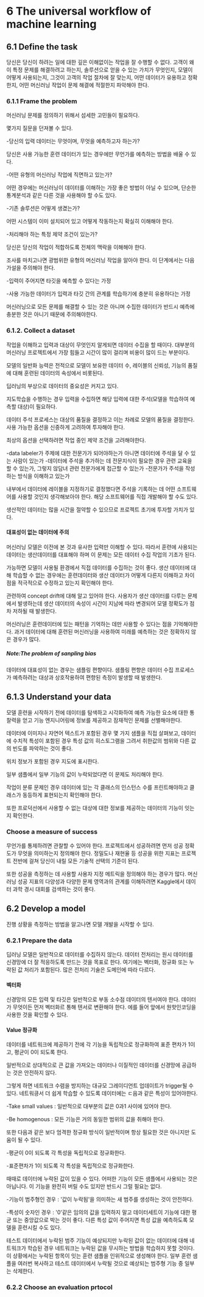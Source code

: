 # 6 The universal workflow of machine learning

## 6.1 Define the task
당신은 당신이 하려는 일에 대한 깊은 이해없이는 작업을 잘 수행할 수 없다. 고객이 왜 이 특정 문제를 해결하려고 하는지, 솔루션으로 얻을 수 있는 가치가 무엇인지, 모델이 어떻게 사용되는지, 그것이 고객의 작업 절차에 잘 맞는지, 어떤 데이터가 유용하고 정확한지, 어떤 머신러닝 작업이 문제 해결에 적절한지 파악해야 한다.

### 6.1.1 Frame the problem
머신러닝 문제를 정의하기 위해서 섬세한 고민들이 필요하다.

몇가지 질문을 던져볼 수 있다.

-당신의 입력 데이터는 무엇이며, 무엇을 예측하고자 하는가?

  당신은 사용 가능한 훈련 데이터가 있는 경우에만 무언가를 예측하는 방법을 배울 수 있다.
 
-어떤 유형의 머신러닝 작업에 직면하고 있는가?

  어떤 경우에는 머신러닝이 데이터를 이해하는 가장 좋은 방법이 아닐 수 있으며, 단순한 통계분석과 같은 다른 것을 사용해야 할 수도 있다.
 
-기존 솔루션은 어떻게 생겼는가?

  어떤 시스템이 이미 설치되어 있고 어떻게 작동하는지 확실히 이해해야 한다.
 
-처리해야 하는 특정 제약 조건이 있는가?

  당신은 당신의 작업이 적합하도록 전체의 맥락을 이해해야 한다.
 
 조사를 마치고나면 광범위한 유형의 머신러닝 작업을 알아야 한다. 이 단계에서는 다음 가설을 주의해야 한다.
 
 -입력이 주어지면 타깃을 예측할 수 있다는 가정
 
 -사용 가능한 데이터가 입력과 타깃 간의 관계를 학습하기에 충분히 유용하다는 가정
 
머신러닝으로 모든 문제를 해결할 수 있는 것은 아니며 수집한 데이터가 반드시 예측에 충분한 것은 아니기 때문에 주의해야한다.

### 6.1.2. Collect a dataset

작업을 이해하고 입력과 대상이 무엇인지 알게되면 데이터 수집을 할 때이다. 대부분의 머신러닝 프로젝트에서 가장 힘들고 시간이 많이 걸리며 비용이 많이 드는 부분이다.

모델의 일반화 능력은 전적으로 모델이 보유한 데이터 수, 레이블의 신뢰성, 기능의 품질에 대해 훈련된 데이터의 속성에서 비롯된다.

딥러닝의 부상으로 데이터의 중요성은 커지고 있다.

지도학습을 수행하는 경우 입력을 수집하면 해당 입력에 대한 주석(모델을 학습하여 예측할 대상)이 필요하다.

데이터 주석 프로세스는 대상의 품질을 결정하고 이는 차례로 모델의 품질을 결정한다. 사용 가능한 옵션을 신중하게 고려하여 투자해야 한다.

최상의 옵션을 선택하려면 작업 중인 제약 조건을 고려해야한다.

-data labeler가 주제에 대한 전문가가 되어야하는가 아니면 데이터에 주석을 달 수 있는 사람이 있는가
-데이터에 주석을 추가하는 데 전문지식이 필요한 경우 관련 교육을 할 수 있는가, 그렇지 않담녀 관련 전문가에게 접근할 수 있는가
-전문가가 주석을 작성하는 방식을 이해하고 있는가

내부에서 데이터에 레이블을 지정하기로 결정했다면 주석을 기록하는 데 어떤 소프트웨어를 사용할 것인지 생각해보아야 한다. 해당 소프트웨어를 직접 개발해야 할 수도 있다.

생산적인 데이터는 많을 시간을 절약할 수 있으므로 프로젝트 초기에 투자할 가치가 있다.

#### 대표성이 없는 데이터에 주의

머신러닝 모델은 이전에 본 것과 유사한 입력만 이해할 수 있다. 따라서 훈련에 사용되는 데이터는 생산데이터를 대표해야 하며 이 문제는 모든 데이터 수집 작업의 기초가 된다.

가능하면 모델이 사용될 환경에서 직접 데이터를 수집하는 것이 좋다. 생산 데이터에 대해 학습할 수 없는 경우에는 훈련데이터와 생산 데이터가 어떻게 다른지 이해하고 차이점을 적극적으로 수정하고 있는지 확인해야 한다.

관련하여 concept drift에 대해 알고 있어야 한다. 사용자가 생산 데이터를 다루는 문제에서 발생하는데 생산 데이터의 속성이 시간이 지남에 따라 변경되어 모델 정확도가 점차 저하될 때 발생한다.

머신러닝은 훈련데이터에 있는 패턴을 기억하는 데만 사용할 수 있다는 점을 기억해야한다. 과거 데이터에 대해 훈련된 머신러닝을 사용하여 미래를 예측하는 것은 정확하지 않은 경우가 많다.

##### Note:The problem of sanpling bias

데이터에 대표성이 없는 경우는 샘플링 편향이다. 샘플링 편향은 데이터 수집 프로세스가 예측하려는 대상과 상호작용하여 편향된 측정이 발생할 때 발생한다.

## 6.1.3 Understand your data

모델 훈련을 시작하기 전에 데이터를 탐색하고 시각화하여 예측 가능한 요소에 대한 통찰력을 얻고 기능 엔지니어링에 정보를 제공하고 잠재적인 문제를 선별해야한다.

데이터에 이미지나 자연어 텍스트가 포함된 경우 몇 가지 샘플을 직접 살펴보고, 데이터에 수치적 특성이 포함된 경우 특성 값의 히스토그램을 그려서 취한값의 범위와 다른 값의 빈도를 파악하는 것이 좋다.

위치 정보가 포함된 경우 지도에 표시한다. 

일부 샘플에서 일부 기능의 값이 누락되었다면 이 문제도 처리해야 한다.

작업이 분류 문제인 경우 데이터에 있는 각 클래스의 인스턴스 수를 프린트해야하고 클래스가 동등하게 표현되는지 확인해야 한다.

또한 프로덕선에서 사용할 수 없는 대상에 대한 정보를 제공하는 데이터의 기능이 잇는지 확인한다.

### Choose a measure of success

무언가를 통제하려면 관찰할 수 있어야 한다. 프로젝트에서 성공하려면 먼저 성공 정확도가 무엇을 의미하는지 정의해야 한다. 정밀도나 재현율 등 성공을 위한 지표는 프로젝트 전반에 걸쳐 당신이 내릴 모든 기술적 선택의 기준이 된다.

또한 성공을 측정하는 데 사용할 사용자 지정 메트릭을 정의해야 하는 경우가 많다. 머신 러닝 성공 지표의 다양성과 다양한 문제 영역과의 관계를 이해하려면 Kaggle에서 데이터 과학 경시 대회를 검색하는 것이 좋다.

## 6.2 Develop a model

진행 상황을 측정하는 방법을 알고나면 모델 개발을 시작할 수 있다.

### 6.2.1 Prepare the data

딥러닝 모델은 일반적으로 데이터를 수집하지 않는다. 데이터 전처리는 원시 데이터를 신경망에 더 잘 적응하도록 만드는 것을 목표로 한다. 여기에는 벡터화, 정규화 또는 누락된 값 처리가 포함된다. 많은 전처리 기술은 도메인에 따라 다르다. 

#### 벡터화

신경망의 모든 입력 및 타깃은 일반적으로 부동 소수점 데이터의 텐서여야 한다. 데이터가 무엇이든 먼저 벡터화르 통해 텐서로 변환해야 한다. 에를 들어 앞에서 원핫인코딩을 사용한 것을 확인할 수 있다.

#### Value 정규화

데이터를 네트워크에 제공하기 전에 각 기능을 독립적으로 정규화하여 표준 편차가 1이고, 평균이 0이 되도록 한다.
 
 일반적으로 상대적으로 큰 값을 가져오는 데이터나 이질적인 데이터를 신경망에 공급하는 것은 안전하지 않다.
 
 그렇게 하면 네트워크 수렴을 방지하는 대규모 그레이디언트 업데이트가 trigger될 수 있다. 네트워킁서 더 쉽게 학습할 수 있도록 데이터에는 ㄷ음과 같은 특성이 있어야한다.
 
 -Take small values : 일반적으로 대부분의 값은 0과1 사이에 있어야 한다.
 
 -Be homogenous : 모든 기능은 거의 동일한 범위의 값을 취해아 한다.
 
 또한 다음과 같은 보다 엄격한 정규화 방식이 일반적이며 항상 필요한 것은 아니지만 도움이 될 수 있다.
 
 -평균이 0이 되도록 각 특성을 독립적으로 정규화한다.
 
 -표준편차가 1이 되도록 각 특성을 독립적으로 정규화한다.
 
때때로 데이터에 누락된 값이 있을 수 있다. 어떠한 기능이 모든 샘플에서 사용되는 것은 아닙니다. 이 기능을 완전히 버릴 수도 있지만 반드시 그럴 필요는 없다.

-기능이 범주형인 경우 : '값이 누락됨'을 의미하는 새 범주를 생성하는 것이 안전하다.

-특성이 숫자인 경우 : '0'같은 임의의 값을 입력하지 말고 데이터세트이 기능에 대한 평균 또는 중앙값으로 박는 것이 좋다. 다른 특성 값이 주어지면 특성 값을 예측하도록 모델을 훈련시킬 수도 있다.

테스트 데이터에서 누락된 범주 기능이 예상되지만 누락된 값이 없는 데이터에 대해 네트워크가 학습된 경우 네트워크는 누락된 값을 무시하는 방법을 학습하지 못할 것이다. 이 상황에서는 누락된 항목이 잇는 훈련 샘플을 인위적으로 생성해야 한다. 일부 훈련 샘플을 여러번 복사하고 테스트 데이터에서 누락될 것으로 예상되는 범주형 기능 중 일부는 삭제한다.

### 6.2.2 Choose an evaluation prtocol
 
 
